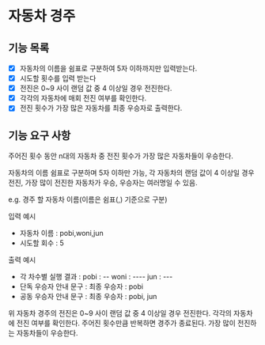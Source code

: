# 자동차 경주

## 기능 목록

- [x] 자동차의 이름을 쉼표로 구분하여 5자 이하까지만 입력받는다.
- [x] 시도할 횟수를 입력 받는다 
- [x] 전진은 0~9 사이 랜덤 값 중 4 이상일 경우 전진한다.
- [x] 각각의 자동차에 매회 전진 여부를 확인한다.
- [x] 전진 횟수가 가장 많은 자동차를 최종 우승자로 출력한다.

## 기능 요구 사항

주어진 횟수 동안 n대의 자동차 중 전진 횟수가 가장 많은 자동차들이 우승한다.

자동차의 이름 쉼표로 구분하며 5자 이하만 가능,
각 자동차의 랜덤 값이 4 이상일 경우 전진,
가장 많이 전진한 자동차가 우승,
우승자는 여러명일 수 있음.

e.g. 경주 할 자동차 이름(이름은 쉼표(,) 기준으로 구분)

입력 예시
- 자동차 이름 : pobi,woni,jun
- 시도할 회수 : 5

출력 예시
- 각 차수별 실행 결과 :
  pobi : --
  woni : ----
  jun : ---
- 단독 우승자 안내 문구 : 최종 우승자 : pobi
- 공동 우승자 안내 문구 : 최종 우승자 : pobi, jun

위 자동차 경주의 전진은 0~9 사이 랜덤 값 중 4 이상일 경우 전진한다.
각각의 자동차에 전진 여부를 확인한다.
주어진 횟수만큼 반복하면 경주가 종료된다.
가장 많이 전진하는 자동차들이 우승한다.